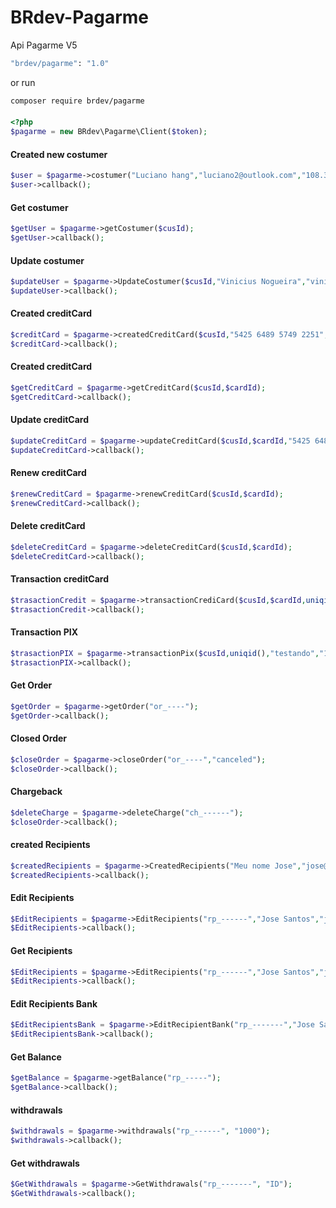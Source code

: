 # BRdev-Pagarme
Api Pagarme V5

```bash
"brdev/pagarme": "1.0"
```

or run

```bash
composer require brdev/pagarme
```

#### 
```php
<?php
$pagarme = new BRdev\Pagarme\Client($token);

```

#### Created new costumer
```php
$user = $pagarme->costumer("Luciano hang","luciano2@outlook.com","108.383.820-29","CPF","15981070774");
$user->callback();
```

#### Get costumer
```php
$getUser = $pagarme->getCostumer($cusId);
$getUser->callback();
```

#### Update costumer
```php
$updateUser = $pagarme->UpdateCostumer($cusId,"Vinicius Nogueira","vinicius1@outlook.com","108.383.820-29","CPF","15981070774");
$updateUser->callback();
```

#### Created creditCard
```php
$creditCard = $pagarme->createdCreditCard($cusId,"5425 6489 5749 2251","Vinicius Nogueira","01/2024","123","18220-000","SP","itapetininga","Rua dos Bobos");
$creditCard->callback();
```

#### Created creditCard
```php
$getCreditCard = $pagarme->getCreditCard($cusId,$cardId);
$getCreditCard->callback();
```

#### Update creditCard
```php
$updateCreditCard = $pagarme->updateCreditCard($cusId,$cardId,"5425 6489 5749 2251","Vinicius Nogueira","01/2024","123","18220-200","SP","itapetininga","Rua dos Bobos");
$updateCreditCard->callback();
```

#### Renew creditCard
```php
$renewCreditCard = $pagarme->renewCreditCard($cusId,$cardId);
$renewCreditCard->callback();
```

#### Delete creditCard
```php
$deleteCreditCard = $pagarme->deleteCreditCard($cusId,$cardId);
$deleteCreditCard->callback();
```

#### Transaction creditCard
```php
$trasactionCredit = $pagarme->transactionCrediCard($cusId,$cardId,uniqid(),"test","10000","1",8);
$trasactionCredit->callback();
```

#### Transaction PIX
```php
$trasactionPIX = $pagarme->transactionPix($cusId,uniqid(),"testando","10000","1","800");
$trasactionPIX->callback();
```

#### Get Order
```php
$getOrder = $pagarme->getOrder("or_----");
$getOrder->callback();
```

#### Closed Order
```php
$closeOrder = $pagarme->closeOrder("or_----","canceled");
$closeOrder->callback();
```

#### Chargeback
```php
$deleteCharge = $pagarme->deleteCharge("ch_------");
$closeOrder->callback();
```

#### created Recipients
```php
$createdRecipients = $pagarme->CreatedRecipients("Meu nome Jose","jose@hotmail.com","108.383.820-29","123","0001","12345","1");
$createdRecipients->callback();
```

#### Edit Recipients
```php
$EditRecipients = $pagarme->EditRecipients("rp_------","Jose Santos","jose@hotmail.com");
$EditRecipients->callback();
```

#### Get Recipients
```php
$EditRecipients = $pagarme->EditRecipients("rp_------","Jose Santos","jose@hotmail.com");
$EditRecipients->callback();
```

#### Edit Recipients Bank
```php
$EditRecipientsBank = $pagarme->EditRecipientBank("rp_-------","Jose Santos","108.383.820-29","260","0002","12345","1");
$EditRecipientsBank->callback();
```

#### Get Balance
```php
$getBalance = $pagarme->getBalance("rp_-----");
$getBalance->callback();
```

#### withdrawals
```php
$withdrawals = $pagarme->withdrawals("rp_------", "1000");
$withdrawals->callback();
```

#### Get withdrawals
```php
$GetWithdrawals = $pagarme->GetWithdrawals("rp_-------", "ID");
$GetWithdrawals->callback();
```